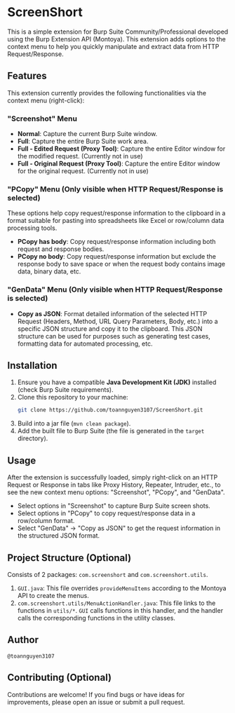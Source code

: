 # ScreenShort

This is a simple extension for Burp Suite Community/Professional developed using the Burp Extension API (Montoya). This extension adds options to the context menu to help you quickly manipulate and extract data from HTTP Request/Response.

## Features

This extension currently provides the following functionalities via the context menu (right-click):

### "Screenshot" Menu

*   **Normal**: Capture the current Burp Suite window.
*   **Full**: Capture the entire Burp Suite work area.
*   **Full - Edited Request (Proxy Tool)**: Capture the entire Editor window for the modified request. (Currently not in use)
*   **Full - Original Request (Proxy Tool)**: Capture the entire Editor window for the original request. (Currently not in use)

### "PCopy" Menu (Only visible when HTTP Request/Response is selected)

These options help copy request/response information to the clipboard in a format suitable for pasting into spreadsheets like Excel or row/column data processing tools.

*   **PCopy has body**: Copy request/response information including both request and response bodies.
*   **PCopy no body**: Copy request/response information but exclude the response body to save space or when the request body contains image data, binary data, etc.

### "GenData" Menu (Only visible when HTTP Request/Response is selected)

*   **Copy as JSON**: Format detailed information of the selected HTTP Request (Headers, Method, URL Query Parameters, Body, etc.) into a specific JSON structure and copy it to the clipboard. This JSON structure can be used for purposes such as generating test cases, formatting data for automated processing, etc.

## Installation

1.  Ensure you have a compatible **Java Development Kit (JDK)** installed (check Burp Suite requirements).
2.  Clone this repository to your machine:
    ```bash
    git clone https://github.com/toannguyen3107/ScreenShort.git
    ```
4. Build into a jar file (`mvn clean package`).
5. Add the built file to Burp Suite (the file is generated in the `target` directory).

## Usage

After the extension is successfully loaded, simply right-click on an HTTP Request or Response in tabs like Proxy History, Repeater, Intruder, etc., to see the new context menu options: "Screenshot", "PCopy", and "GenData".

*   Select options in "Screenshot" to capture Burp Suite screen shots.
*   Select options in "PCopy" to copy request/response data in a row/column format.
*   Select "GenData" -> "Copy as JSON" to get the request information in the structured JSON format.

## Project Structure (Optional)

Consists of 2 packages: `com.screenshort` and `com.screenshort.utils`.
1. `GUI.java`: This file overrides `provideMenuItems` according to the Montoya API to create the menus.
2. `com.screenshort.utils/MenuActionHandler.java`: This file links to the functions in `utils/*`. `GUI` calls functions in this handler, and the handler calls the corresponding functions in the utility classes.

## Author

`@toannguyen3107`

## Contributing (Optional)

Contributions are welcome! If you find bugs or have ideas for improvements, please open an issue or submit a pull request.
